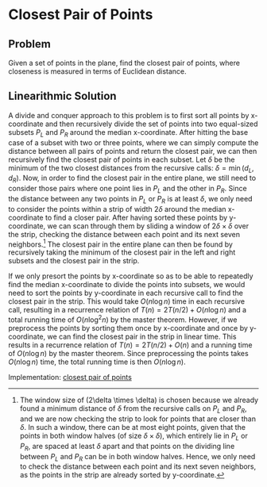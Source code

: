 # Closest Pair of Points

## Problem

Given a set of points in the plane, find the closest pair of points, where closeness is measured in terms of Euclidean distance.

## Linearithmic Solution

A divide and conquer approach to this problem is to first sort all points by x-coordinate and then
recursively divide the set of points into two equal-sized subsets $P_L$ and $P_R$ around the median x-coordinate. After hitting the base case of a subset with two or three points, where we can simply compute the distance between all pairs of points and return the closest pair, we can then recursively find the closest pair of points in each subset. Let $\delta$ be the minimum of the two closest distances from the recursive calls: $\delta = \min(d_L, d_R)$. Now, in order to find the closest pair in the entire plane, we still need to consider those pairs where one point lies in $P_L$ and the other in $P_R$. Since the distance between any two points in $P_L$ or $P_R$ is at least $\delta$, we only need to consider the points within a strip of width $2\delta$ around the median x-coordinate to find a closer pair. After having sorted these points by y-coordinate, we can scan through them by sliding a window of $2\delta \times \delta$ over the strip, checking the distance between each point and its next seven neighbors.[^1] The closest pair in the entire plane can then be found by recursively taking the minimum of the closest pair in the left and right subsets and the closest pair in the strip.

If we only presort the points by x-coordinate so as to be able to repeatedly find the median x-coordinate to divide the points into subsets, we would need to sort the points by y-coordinate in each recursive call to find the closest pair in the strip. This would take $O(n \log n)$ time in each recursive call, resulting in a recurrence relation of $T(n) = 2T(n/2) + O(n \log n)$ and a total running time of $O(n \log^2 n)$ by the master theorem. However, if we preprocess the points by sorting them once by x-coordinate and once by y-coordinate, we can find the closest pair in the strip in linear time. This results in a recurrence relation of $T(n) = 2T(n/2) + O(n)$ and a running time of $O(n \log n)$ by the master theorem. Since preprocessing the points takes $O(n \log n)$ time, the total running time is then $O(n \log n)$.

Implementation: [closest pair of points](https://github.com/pl3onasm/AADS/blob/main/algorithms/divide-and-conquer/closest-pair-of-points/closestpair.c)

[^1]: The window size of \(2\delta \times \delta\) is chosen because we already found a minimum distance of $\delta$ from the recursive calls on $P_L$ and $P_R$, and we are now checking the strip to look for points that are closer than $\delta$. In such a window, there can be at most eight points, given that the points in both window halves (of size $\delta \times \delta$), which entirely lie in $P_L$ or $P_R$, are spaced at least $\delta$ apart and that points on the dividing line between $P_L$ and $P_R$ can be in both window halves. Hence, we only need to check the distance between each point and its next seven neighbors, as the points in the strip are already sorted by y-coordinate.
